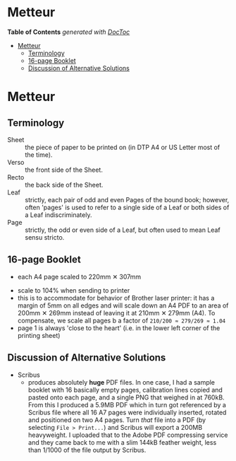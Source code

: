

# Metteur


<!-- START doctoc generated TOC please keep comment here to allow auto update -->
<!-- DON'T EDIT THIS SECTION, INSTEAD RE-RUN doctoc TO UPDATE -->
**Table of Contents**  *generated with [DocToc](https://github.com/thlorenz/doctoc)*

- [Metteur](#metteur)
  - [Terminology](#terminology)
  - [16-page Booklet](#16-page-booklet)
  - [Discussion of Alternative Solutions](#discussion-of-alternative-solutions)

<!-- END doctoc generated TOC please keep comment here to allow auto update -->



# Metteur

## Terminology

<dl>

  <dt>Sheet</dt><dd>the piece of paper to be printed on (in DTP A4 or US Letter most of the time).</dd>

  <dt>Verso</dt><dd>the front side of the Sheet.</dd>

  <dt>Recto</dt><dd>the back side of the Sheet.</dd>

  <dt>Leaf</dt><dd>strictly, each pair of odd and even Pages of the bound book; however, often 'pages' is
  used to refer to a single side of a Leaf or both sides of a Leaf indiscriminately.</dd>

  <dt>Page</dt><dd>strictly, the odd or even side of a Leaf, but often used to mean Leaf sensu stricto.</dd>

  </dl>

## 16-page Booklet


* each A4 page scaled to 220mm ✕ 307mm
<!-- * each inserted A7 page scaled to 76.75mm ✕ 110mm -->
* scale to 104% when sending to printer
* this is to accommodate for behavior of Brother laser printer: it has a margin of 5mm on all edges and will 
  scale down an A4 PDF to an area of 200mm ✕ 269mm instead of leaving it at 210mm ✕ 279mm (A4). 
  To compensate, we scale all pages b a factor of `210/200 ≈ 279/269 ≈ 1.04`
* page 1 is always 'close to the heart' (i.e. in the lower left corner of the printing sheet)


## Discussion of Alternative Solutions

* Scribus
  * produces absolutely **huge** PDF files. In one case, I had a sample booklet with 16 basically empty
    pages, calibration lines copied and pasted onto each page, and a single PNG that weighed in at 760kB.
    From this I produced a 5.9MB PDF which in turn got referenced by a Scribus file where all 16 A7 pages
    were individually inserted, rotated and positioned on two A4 pages. Turn *that* file into a PDF (by
    selecting `File > Print...`) and Scribus will export a 200MB heavyweight. I uploaded that to the Adobe
    PDF compressing service and they came back to me with a slim 144kB feather weight, less than 1/1000 of
    the file output by Scribus.
